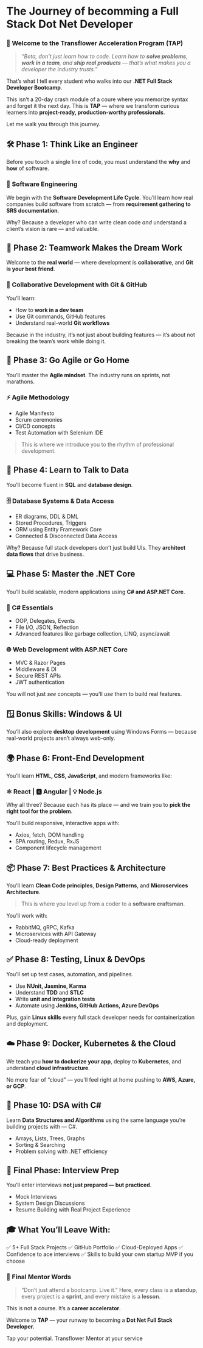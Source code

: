 # The Journey of  becomming a Full Stack Dot Net Developer

### 🚀 Welcome to the Transflower Acceleration Program (TAP)
 

> *“Beta, don’t just learn how to code. Learn how to **solve problems**, **work in a team**, and **ship real products** — that’s what makes you a developer the industry trusts.”*

That’s what I tell every student who walks into our **.NET Full Stack Developer Bootcamp**.

This isn’t a 20-day crash module of a coure where you memorize syntax and forget it the next day.
This is **TAP** — where we transform curious learners into **project-ready, production-worthy professionals**.

Let me walk you through this journey.

## 🛠️ Phase 1: Think Like an Engineer

Before you touch a single line of code, you must understand the **why** and **how** of software.

### 📘 Software Engineering

We begin with the **Software Development Life Cycle**. You’ll learn how real companies build software from scratch — from **requirement gathering to SRS documentation**.

Why? Because a developer who can write clean code *and* understand a client’s vision is rare — and valuable.

## 🤝 Phase 2: Teamwork Makes the Dream Work

Welcome to the **real world** — where development is **collaborative**, and **Git is your best friend**.

### 🔧 Collaborative Development with Git & GitHub

You’ll learn:

* How to **work in a dev team**
* Use Git commands, GitHub features
* Understand real-world **Git workflows**

Because in the industry, it’s not just about building features — it’s about not breaking the team’s work while doing it.

## 🔄 Phase 3: Go Agile or Go Home

You’ll master the **Agile mindset**. The industry runs on sprints, not marathons.

### ⚡ Agile Methodology

* Agile Manifesto
* Scrum ceremonies
* CI/CD concepts
* Test Automation with Selenium IDE

> This is where we introduce you to the rhythm of professional development.


## 🧠 Phase 4: Learn to Talk to Data

You’ll become fluent in **SQL** and **database design**.

### 🗄️ Database Systems & Data Access

* ER diagrams, DDL & DML
* Stored Procedures, Triggers
* ORM using Entity Framework Core
* Connected & Disconnected Data Access

Why? Because full stack developers don’t just build UIs. They **architect data flows** that drive business.


## 💻 Phase 5: Master the .NET Core

You’ll build scalable, modern applications using **C# and ASP.NET Core**.

### 🧱 C# Essentials

* OOP, Delegates, Events
* File I/O, JSON, Reflection
* Advanced features like garbage collection, LINQ, async/await

### 🌐 Web Development with ASP.NET Core

* MVC & Razor Pages
* Middleware & DI
* Secure REST APIs
* JWT authentication

You will not just *see* concepts — you'll *use* them to build real features.

## 🪟 Bonus Skills: Windows & UI

You’ll also explore **desktop development** using Windows Forms — because real-world projects aren’t always web-only.

## 🌍 Phase 6: Front-End Development

You’ll learn **HTML, CSS, JavaScript**, and modern frameworks like:

### ⚛️ React | 🅰️ Angular | 💡 Node.js

Why all three? Because each has its place — and we train you to **pick the right tool for the problem**.

You’ll build responsive, interactive apps with:

* Axios, fetch, DOM handling
* SPA routing, Redux, RxJS
* Component lifecycle management

## 📦 Phase 7: Best Practices & Architecture

You’ll learn **Clean Code principles**, **Design Patterns**, and **Microservices Architecture**.

> This is where you level up from a coder to a **software craftsman**.

You’ll work with:

* RabbitMQ, gRPC, Kafka
* Microservices with API Gateway
* Cloud-ready deployment

## ✅ Phase 8: Testing, Linux & DevOps

You’ll set up test cases, automation, and pipelines.

* Use **NUnit, Jasmine, Karma**
* Understand **TDD** and **STLC**
* Write **unit and integration tests**
* Automate using **Jenkins, GitHub Actions, Azure DevOps**

Plus, gain **Linux skills** every full stack developer needs for containerization and deployment.

## ☁️ Phase 9: Docker, Kubernetes & the Cloud

We teach you **how to dockerize your app**, deploy to **Kubernetes**, and understand **cloud infrastructure**.

No more fear of “cloud” — you'll feel right at home pushing to **AWS, Azure, or GCP**.

## 🧠 Phase 10: DSA with C\#

Learn **Data Structures and Algorithms** using the same language you’re building projects with — C#.

* Arrays, Lists, Trees, Graphs
* Sorting & Searching
* Problem solving with .NET efficiency
 
## 🎤 Final Phase: Interview Prep

You’ll enter interviews **not just prepared — but practiced**.

* Mock Interviews
* System Design Discussions
* Resume Building with Real Project Experience


## 🎓 What You’ll Leave With:

✅ 5+ Full Stack Projects
✅ GitHub Portfolio
✅ Cloud-Deployed Apps
✅ Confidence to ace interviews
✅ Skills to build your own startup MVP if you choose

### 💬 Final Mentor Words

> “Don’t just attend a bootcamp. Live it.”
> Here, every class is a **standup**, every project is a **sprint**, and every mistake is a **lesson**.

This is not a course. It’s a **career accelerator**.

Welcome to **TAP** — your runway to becoming a **Dot Net Full Stack Developer.**

Tap your potential.
Transflower
Mentor at your service
